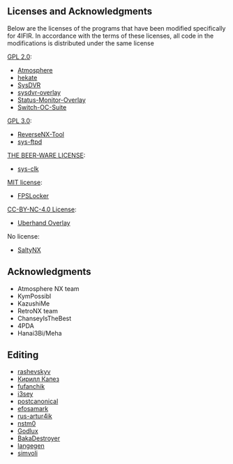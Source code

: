 ## Licenses and Acknowledgments

Below are the licenses of the programs that have been modified specifically for 4IFIR. In accordance with the terms of these licenses, all code in the modifications is distributed under the same license

[GPL 2.0](https://github.com/Atmosphere-NX/Atmosphere/blob/master/LICENSE): 
  * [Atmosphere](https://github.com/Atmosphere-NX/Atmosphere)
  * [hekate](https://github.com/CTCaer/hekate)
  * [SysDVR](https://github.com/exelix11/SysDVR)
  * [sysdvr-overlay](https://github.com/Hartie95/sysdvr-overlay)
  * [Status-Monitor-Overlay](https://github.com/masagrator/Status-Monitor-Overlay)
  * [Switch-OC-Suite](https://github.com/hanai3Bi/Switch-OC-Suite)

[GPL 3.0](https://github.com/masagrator/ReverseNX-Tool/blob/master/LICENSE): 
  * [ReverseNX-Tool](https://github.com/masagrator/ReverseNX-Tool)
  * [sys-ftpd](https://github.com/cathery/sys-ftpd)

[THE BEER-WARE LICENSE](https://github.com/retronx-team/sys-clk/blob/develop/LICENSE): 
  * [sys-clk](https://github.com/retronx-team/sys-clk)

[MIT license](https://github.com/masagrator/FPSLocker/blob/main/LICENSE):
  * [FPSLocker](https://github.com/masagrator/FPSLocker)

[CC-BY-NC-4.0 License](https://github.com/efosamark/Uberhand-Overlay/blob/main/LICENSE):
  * [Uberhand Overlay](https://github.com/efosamark/Uberhand-Overlay)

No license: 
  * [SaltyNX](https://github.com/masagrator/SaltyNX)

## Acknowledgments 

* Atmosphere NX team
* KymPossibl
* KazushiMe
* RetroNX team
* ChanseyIsTheBest
* 4PDA
* Hanai3Bi/Meha

## Editing

* [rashevskyv](https://github.com/rashevskyv)
* [Кирилл Капез](https://github.com/kapez92)
* [fufanchik](https://github.com/fufanchik)
* [i3sey](https://github.com/i3sey)
* [postcanonical](https://github.com/postcanonical)
* [efosamark](https://github.com/efosamark)
* [rus-artur4ik](https://github.com/rus-artur4ik)
* [nstm0](https://github.com/nstm0)
* [Godlux](https://github.com/Godlux)
* [BakaDestroyer](https://github.com/totallynotbakadestroyer)
* [langegen](https://github.com/Langegen)
* [simvoli](https://github.com/Simvoli)
